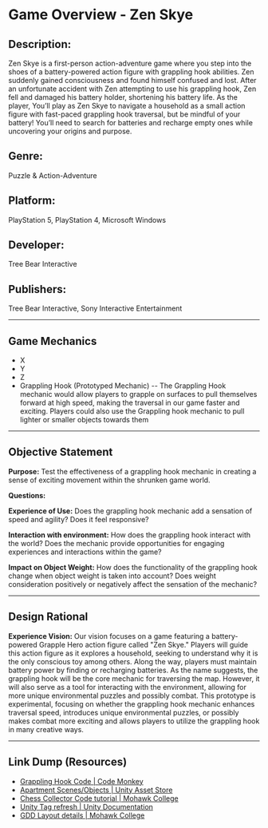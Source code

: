 # Game Overview - Zen Skye

## Description:
Zen Skye is a first-person action-adventure game where you step into the shoes of a battery-powered action figure with grappling hook abilities. Zen suddenly gained consciousness and found himself confused and lost. After an unfortunate accident with Zen attempting to use his grappling hook, Zen fell and damaged his battery holder, shortening his battery life.
As the player, You’ll play as Zen Skye to navigate a household as a small action figure with fast-paced grappling hook traversal, but be mindful of your battery! You’ll need to search for batteries and recharge empty ones while uncovering your origins and purpose.

## Genre:
Puzzle & Action-Adventure

## Platform:
PlayStation 5, PlayStation 4, Microsoft Windows

## Developer: 
Tree Bear Interactive

## Publishers:
Tree Bear Interactive, Sony Interactive Entertainment

---

## Game Mechanics

- X
- Y
- Z
- Grappling Hook (Prototyped Mechanic)
-- The Grappling Hook mechanic would allow players to grapple on surfaces to pull themselves forward at high speed, making the traversal in our game faster and exciting. Players could also use the Grappling hook mechanic to pull lighter or smaller objects towards them

---

## Objective Statement
**Purpose:** Test the effectiveness of a grappling hook mechanic in creating a sense of exciting movement within the shrunken game world.

**Questions:**

**Experience of Use:** Does the grappling hook mechanic add a sensation of speed and agility? Does it feel responsive? 

**Interaction with environment:** How does the grappling hook interact with the world? Does the mechanic provide opportunities for engaging experiences and interactions within the game?

**Impact on Object Weight:** How does the functionality of the grappling hook change when object weight is taken into account? Does weight consideration positively or negatively affect the sensation of the mechanic?

---

## Design Rational

**Experience Vision:** 
Our vision focuses on a game featuring a battery-powered Grapple Hero action figure called "Zen Skye." Players will guide this action figure as it explores a household, seeking to understand why it is the only conscious toy among others. Along the way, players must maintain battery power by finding or recharging batteries. As the name suggests, the grappling hook will be the core mechanic for traversing the map. However, it will also serve as a tool for interacting with the environment, allowing for more unique environmental puzzles and possibly combat. This prototype is experimental, focusing on whether the grappling hook mechanic enhances traversal speed, introduces unique environmental puzzles, or possibly makes combat more exciting and allows players to utilize the grappling hook in many creative ways.

---

## Link Dump (Resources)
- [Grappling Hook Code | Code Monkey](https://www.youtube.com/watch?v=twMkGTqyZvI)
- [Apartment Scenes/Objects | Unity Asset Store](https://assetstore.unity.com/packages/3d/environments/apartment-kit-124055)
- [Chess Collector Code tutorial | Mohawk College](https://mycanvas.mohawkcollege.ca/courses/99819/modules)
- [Unity Tag refresh | Unity Documentation](https://docs.unity3d.com/Manual/Tags.html)
- [GDD Layout details | Mohawk College](https://docs.google.com/document/d/1VWy6HfrUwu70FdWf2XzHdUgJ0oVc7IxVea6LclSAKbM/edit?usp=sharing)
